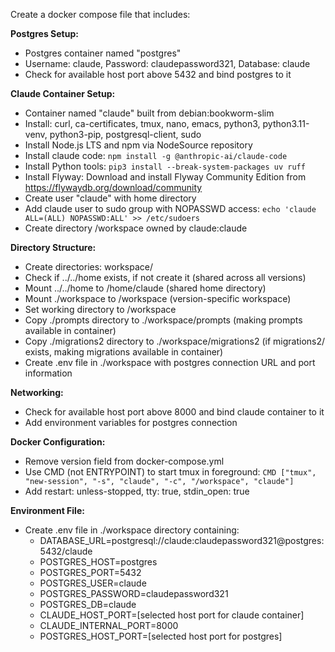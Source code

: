 Create a docker compose file that includes:

**Postgres Setup:**

- Postgres container named "postgres"
- Username: claude, Password: claudepassword321, Database: claude
- Check for available host port above 5432 and bind postgres to it

**Claude Container Setup:**

- Container named "claude" built from debian:bookworm-slim
- Install: curl, ca-certificates, tmux, nano, emacs, python3, python3.11-venv, python3-pip, postgresql-client, sudo
- Install Node.js LTS and npm via NodeSource repository
- Install claude code: `npm install -g @anthropic-ai/claude-code`
- Install Python tools: `pip3 install --break-system-packages uv ruff`
- Install Flyway: Download and install Flyway Community Edition from https://flywaydb.org/download/community
- Create user "claude" with home directory
- Add claude user to sudo group with NOPASSWD access: `echo 'claude ALL=(ALL) NOPASSWD:ALL' >> /etc/sudoers`
- Create directory /workspace owned by claude:claude

**Directory Structure:**

- Create directories: workspace/
- Check if ../../home exists, if not create it (shared across all versions)
- Mount ../../home to /home/claude (shared home directory)
- Mount ./workspace to /workspace (version-specific workspace)
- Set working directory to /workspace
- Copy ./prompts directory to ./workspace/prompts (making prompts available in container)
- Copy ./migrations2 directory to ./workspace/migrations2 (if migrations2/ exists, making migrations available in container)
- Create .env file in ./workspace with postgres connection URL and port information

**Networking:**

- Check for available host port above 8000 and bind claude container to it
- Add environment variables for postgres connection

**Docker Configuration:**

- Remove version field from docker-compose.yml
- Use CMD (not ENTRYPOINT) to start tmux in foreground: `CMD ["tmux", "new-session", "-s", "claude", "-c", "/workspace", "claude"]`
- Add restart: unless-stopped, tty: true, stdin_open: true

**Environment File:**

- Create .env file in ./workspace directory containing:
  - DATABASE_URL=postgresql://claude:claudepassword321@postgres:5432/claude
  - POSTGRES_HOST=postgres
  - POSTGRES_PORT=5432
  - POSTGRES_USER=claude
  - POSTGRES_PASSWORD=claudepassword321
  - POSTGRES_DB=claude
  - CLAUDE_HOST_PORT=[selected host port for claude container]
  - CLAUDE_INTERNAL_PORT=8000
  - POSTGRES_HOST_PORT=[selected host port for postgres]
